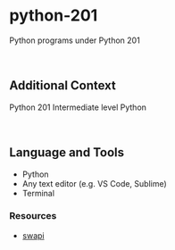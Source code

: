 # python-201

Python programs under Python 201

<br>

## Additional Context

Python 201 Intermediate level Python

<br>

## Language and Tools

- Python
- Any text editor (e.g. VS Code, Sublime)
- Terminal

### Resources

- [swapi](https://swapi.dev/)
